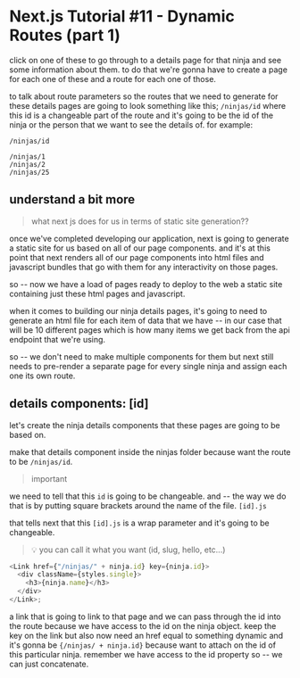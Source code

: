 # Next.js Tutorial #11 - Dynamic Routes (part 1)

click on one of these to go through to a details page for that ninja and see some information about them.
to do that we're gonna have to create a page for each one of these and a route for each one of those.

to talk about route parameters so the routes that we need to generate for these details pages are going to look something like this;
`/ninjas/id`
where this id is a changeable part of the route and it's going to be the id of the ninja or the person that we want to see the details of.
for example:

```
/ninjas/id

/ninjas/1
/ninjas/2
/ninjas/25
```

## understand a bit more

> what next js does for us in terms of static site generation??

once we've completed developing our application, next is going to generate a static site for us based on all of our page components. and it's at this point that next renders all of our page components into html files and javascript bundles that go with them for any interactivity on those pages.

so -- now we have a load of pages ready to deploy to the web a static site containing just these html pages and javascript.

when it comes to building our ninja details pages, it's going to need to generate an html file for each item of data that we have -- in our case that will be 10 different pages which is how many items we get back from the api endpoint that we're using.

so -- we don't need to make multiple components for them but next still needs to pre-render a separate page for every single ninja and assign each one its own route.

## details components: [id]

let's create the ninja details components that these pages are going to be based on.

make that details component inside the ninjas folder because want the route to be `/ninjas/id`.

> important

we need to tell that this `id` is going to be changeable.
and -- the way we do that is by putting square brackets around the name of the file.
`[id].js`

that tells next that this `[id].js` is a wrap parameter and it's going to be changeable.

> 💡 you can call it what you want (id, slug, hello, etc...)

```javascript
<Link href={"/ninjas/" + ninja.id} key={ninja.id}>
  <div className={styles.single}>
    <h3>{ninja.name}</h3>
  </div>
</Link>;
```

a link that is going to link to that page and we can pass through the id into the route because we have access to the id on the ninja object.
keep the key on the link but also now need an href equal to something dynamic and it's gonna be `{/ninjas/ + ninja.id}` because want to attach on the id of this particular ninja.
remember we have access to the id property so -- we can just concatenate.

